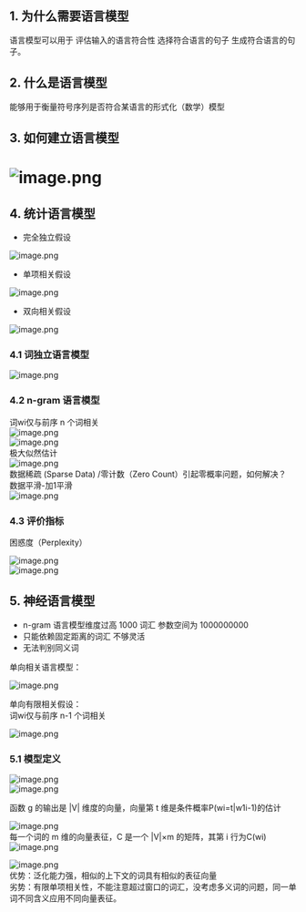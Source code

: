<a name="Kktay"></a>
## 1. 为什么需要语言模型
语言模型可以用于 评估输入的语言符合性 选择符合语言的句子 生成符合语言的句子。
<a name="MkPWI"></a>
## 2. 什么是语言模型
能够用于衡量符号序列是否符合某语言的形式化（数学）模型
<a name="obsQO"></a>
## 3. 如何建立语言模型
<a name="Ukb17"></a>
# ![image.png](https://cdn.nlark.com/yuque/0/2023/png/26311079/1679898989932-a1defe41-a3d7-4aca-aabc-bf86e7b642d4.png#averageHue=%23f9f8f8&clientId=ud25ddba6-7f4a-4&from=paste&height=426&id=ufa5ae8d9&name=image.png&originHeight=426&originWidth=676&originalType=binary&ratio=1&rotation=0&showTitle=false&size=33461&status=done&style=none&taskId=u8839cedc-0360-49f0-8584-a443f804ec0&title=&width=676)
<a name="d9DEi"></a>
## 4. 统计语言模型

- 完全独立假设

![image.png](https://cdn.nlark.com/yuque/0/2023/png/26311079/1679899351433-8747e0f4-77dc-4904-99dc-28f9bc11abc7.png#averageHue=%23f3f3f3&clientId=ud25ddba6-7f4a-4&from=paste&height=69&id=uac135783&name=image.png&originHeight=95&originWidth=577&originalType=binary&ratio=1&rotation=0&showTitle=false&size=9276&status=done&style=none&taskId=uf029f05d-04a3-4a56-8d52-7a294746b1a&title=&width=417)

- 单项相关假设

![image.png](https://cdn.nlark.com/yuque/0/2023/png/26311079/1679899363498-e1452e34-3a2e-4311-b1f3-76e90db0b89a.png#averageHue=%23f9f7f6&clientId=ud25ddba6-7f4a-4&from=paste&height=46&id=ud03120c2&name=image.png&originHeight=78&originWidth=912&originalType=binary&ratio=1&rotation=0&showTitle=false&size=5687&status=done&style=none&taskId=u8eec03c1-6d5c-4689-a737-ddcff1e3c81&title=&width=541)

- 双向相关假设

![image.png](https://cdn.nlark.com/yuque/0/2023/png/26311079/1679899382191-d200657e-bca3-425d-aabb-ec587067fd9a.png#averageHue=%23f9f7f5&clientId=ud25ddba6-7f4a-4&from=paste&height=86&id=u73241919&name=image.png&originHeight=107&originWidth=610&originalType=binary&ratio=1&rotation=0&showTitle=false&size=6392&status=done&style=none&taskId=ud7ebc706-251a-4936-91f4-28cc1686eeb&title=&width=488)
<a name="K79X5"></a>
### 4.1 词独立语言模型
![image.png](https://cdn.nlark.com/yuque/0/2023/png/26311079/1679899588291-5843356e-83be-4ee6-b62a-968fcc1f44e5.png#averageHue=%23f4e9e9&clientId=ud25ddba6-7f4a-4&from=paste&height=271&id=uf286ac48&name=image.png&originHeight=291&originWidth=526&originalType=binary&ratio=1&rotation=0&showTitle=false&size=27923&status=done&style=none&taskId=u199a84dc-6349-407e-8938-8ceb33f9bf8&title=&width=490)
<a name="RvRiG"></a>
### 4.2 n-gram 语言模型
词wi仅与前序 n 个词相关<br />![image.png](https://cdn.nlark.com/yuque/0/2023/png/26311079/1679899724234-90ab39eb-859c-4d36-a5a0-c1226d690e07.png#averageHue=%23f7f6f5&clientId=ud25ddba6-7f4a-4&from=paste&height=63&id=ufd160f07&name=image.png&originHeight=90&originWidth=339&originalType=binary&ratio=1&rotation=0&showTitle=false&size=2917&status=done&style=none&taskId=ua2a8f4ea-757f-455f-a81d-155d5efa3c8&title=&width=238)<br />![image.png](https://cdn.nlark.com/yuque/0/2023/png/26311079/1679899787577-6172f071-d767-4731-b60b-45cb1a553745.png#averageHue=%23ededed&clientId=ud25ddba6-7f4a-4&from=paste&height=142&id=u6c14a4e5&name=image.png&originHeight=191&originWidth=676&originalType=binary&ratio=1&rotation=0&showTitle=false&size=21516&status=done&style=none&taskId=u88fa0421-845a-44d0-94ce-5fe8b47fe2a&title=&width=502)<br />极大似然估计<br />![image.png](https://cdn.nlark.com/yuque/0/2023/png/26311079/1679899864798-a8a6b860-fe2e-4649-859e-f41b6e13a325.png#averageHue=%23f7f5f4&clientId=uc446a9bd-f212-4&from=paste&height=61&id=u69437315&name=image.png&originHeight=96&originWidth=402&originalType=binary&ratio=1&rotation=0&showTitle=false&size=5221&status=done&style=none&taskId=u00ab458c-efd9-43b9-827b-f61c59a5aad&title=&width=256)<br />数据稀疏 (Sparse Data) /零计数（Zero Count）引起零概率问题，如何解决？<br />数据平滑-加1平滑<br />![image.png](https://cdn.nlark.com/yuque/0/2023/png/26311079/1679900187078-b695c552-72a2-4e12-8daa-d38a7fee1600.png#averageHue=%23f4f2f1&clientId=uc446a9bd-f212-4&from=paste&height=71&id=u95e4530f&name=image.png&originHeight=110&originWidth=402&originalType=binary&ratio=1&rotation=0&showTitle=false&size=5665&status=done&style=none&taskId=u4783bfdc-4138-45fc-ba52-89bd5a25d9d&title=&width=261)
<a name="X7qM0"></a>
### 4.3 评价指标
困惑度（Perplexity）

![image.png](https://cdn.nlark.com/yuque/0/2023/png/26311079/1679900381562-8808be47-d16b-433d-8b04-307646caf7af.png#averageHue=%23f6f5f4&clientId=u4aae8135-89e1-4&from=paste&height=62&id=u079ba86e&name=image.png&originHeight=90&originWidth=532&originalType=binary&ratio=1&rotation=0&showTitle=false&size=5056&status=done&style=none&taskId=u8086cd11-03bd-4fe4-95c3-57ef2a6e34f&title=&width=364)<br />![image.png](https://cdn.nlark.com/yuque/0/2023/png/26311079/1679900396626-8f03e355-9f2f-4213-96e8-2e18e079e0a0.png#averageHue=%23f7f6f4&clientId=u4aae8135-89e1-4&from=paste&height=77&id=uee1f256a&name=image.png&originHeight=114&originWidth=402&originalType=binary&ratio=1&rotation=0&showTitle=false&size=5120&status=done&style=none&taskId=u99aa133f-b68d-42b3-be0b-9dc32825dbe&title=&width=272)
<a name="E896U"></a>
## 5. 神经语言模型

- n-gram 语言模型维度过高 1000 词汇 参数空间为 1000000000
- 只能依赖固定距离的词汇 不够灵活
- 无法判别同义词

单向相关语言模型：

![image.png](https://cdn.nlark.com/yuque/0/2023/png/26311079/1679903258072-d3ebeb93-d976-4022-ab84-7367940e8e71.png#averageHue=%23f9f7f6&clientId=u33be5a7e-a8b5-4&from=paste&height=78&id=uc965a009&name=image.png&originHeight=78&originWidth=912&originalType=binary&ratio=1&rotation=0&showTitle=false&size=5852&status=done&style=none&taskId=ube0ecc70-0969-452b-9fdd-67bed841ca9&title=&width=912)

单向有限相关假设：<br />词wi仅与前序 n-1 个词相关

![image.png](https://cdn.nlark.com/yuque/0/2023/png/26311079/1679903400024-aaac6b28-e6f3-4673-99a4-2f58feff6975.png#averageHue=%23f7f5f3&clientId=u33be5a7e-a8b5-4&from=paste&height=41&id=u72332e1e&name=image.png&originHeight=51&originWidth=475&originalType=binary&ratio=1&rotation=0&showTitle=false&size=3158&status=done&style=none&taskId=u9ecadedb-2bd7-461e-879a-ad1a425f7c8&title=&width=380)
<a name="zcP1c"></a>
### 5.1 模型定义

![image.png](https://cdn.nlark.com/yuque/0/2023/png/26311079/1679903446411-de677dd4-abce-4f92-b23a-f652284b366f.png#averageHue=%23f7f5f3&clientId=u33be5a7e-a8b5-4&from=paste&height=39&id=ufc4b82f7&name=image.png&originHeight=50&originWidth=476&originalType=binary&ratio=1&rotation=0&showTitle=false&size=3060&status=done&style=none&taskId=u03f01273-7e4f-47a7-8f97-ebc4f62cbe0&title=&width=374)<br />![image.png](https://cdn.nlark.com/yuque/0/2023/png/26311079/1679903454293-725411b7-2fb4-47e5-a6ab-fc2edf3542fe.png#averageHue=%23f5f3f1&clientId=u33be5a7e-a8b5-4&from=paste&height=41&id=uaaa850cb&name=image.png&originHeight=48&originWidth=636&originalType=binary&ratio=1&rotation=0&showTitle=false&size=3522&status=done&style=none&taskId=u72521194-3e9f-4d98-b695-a4fce28d54e&title=&width=546)

函数 g 的输出是 |V| 维度的向量，向量第 t 维是条件概率P(wi=t|w1i-1)的估计

![image.png](https://cdn.nlark.com/yuque/0/2023/png/26311079/1679903539836-e0c207dd-2678-414c-885f-f24e506724b0.png#averageHue=%23f3f1ef&clientId=u33be5a7e-a8b5-4&from=paste&height=51&id=u87ee9e2f&name=image.png&originHeight=51&originWidth=185&originalType=binary&ratio=1&rotation=0&showTitle=false&size=2055&status=done&style=none&taskId=u54a7d7a4-38c7-4cbe-9304-86e52a87140&title=&width=185)<br />每一个词的 m 维的向量表征，C 是一个 |V|×m 的矩阵，其第 i 行为C(wi)<br />![image.png](https://cdn.nlark.com/yuque/0/2023/png/26311079/1679904339965-e12c6bd9-d407-4067-a75e-8054aa6304b2.png#averageHue=%23f5f5f5&clientId=u33be5a7e-a8b5-4&from=paste&height=478&id=u10e72924&name=image.png&originHeight=564&originWidth=822&originalType=binary&ratio=1&rotation=0&showTitle=false&size=122646&status=done&style=none&taskId=u345e7212-1fd6-4f12-869e-79eba910e76&title=&width=697)

![image.png](https://cdn.nlark.com/yuque/0/2023/png/26311079/1679904412070-b2ab38f8-8a56-4862-9856-bac6a185e1d7.png#averageHue=%23fcfcfc&clientId=u33be5a7e-a8b5-4&from=paste&height=158&id=ue835c2bb&name=image.png&originHeight=246&originWidth=769&originalType=binary&ratio=1&rotation=0&showTitle=false&size=16978&status=done&style=none&taskId=u1df761dd-6925-4620-bb69-86221f35b2b&title=&width=495)<br />优势：泛化能力强，相似的上下文的词具有相似的表征向量<br />劣势：有限单项相关性，不能注意超过窗口的词汇，没考虑多义词的问题，同一单词不同含义应用不同向量表征。

